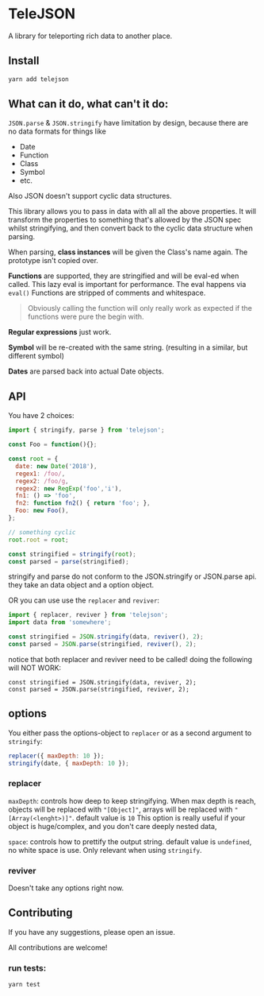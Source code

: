 # TeleJSON

A library for teleporting rich data to another place.

## Install

```sh
yarn add telejson
```

## What can it do, what can't it do:

`JSON.parse` & `JSON.stringify` have limitation by design, because there are no data formats for things like
- Date
- Function
- Class
- Symbol
- etc.

Also JSON doesn't support cyclic data structures.

This library allows you to pass in data with all all the above properties.
It will transform the properties to something that's allowed by the JSON spec whilst stringifying,
and then convert back to the cyclic data structure when parsing.

When parsing, **class instances** will be given the Class's name again.
The prototype isn't copied over.

**Functions** are supported, they are stringified and will be eval-ed when called. 
This lazy eval is important for performance.
The eval happens via `eval()`
Functions are stripped of comments and whitespace.

> Obviously calling the function will only really work as expected if the functions were pure the begin with.

**Regular expressions** just work.

**Symbol** will be re-created with the same string. (resulting in a similar, but different symbol)

**Dates** are parsed back into actual Date objects.

## API

You have 2 choices:

```js
import { stringify, parse } from 'telejson';

const Foo = function(){};

const root = {
  date: new Date('2018'),
  regex1: /foo/,
  regex2: /foo/g,
  regex2: new RegExp('foo','i'),
  fn1: () => 'foo',
  fn2: function fn2() { return 'foo'; },
  Foo: new Foo(),
};

// something cyclic
root.root = root;

const stringified = stringify(root);
const parsed = parse(stringified);
```

stringify and parse do not conform to the JSON.stringify or JSON.parse api.
they take an data object and a option object.

OR you can use use the `replacer` and `reviver`:

```js
import { replacer, reviver } from 'telejson';
import data from 'somewhere';

const stringified = JSON.stringify(data, reviver(), 2);
const parsed = JSON.parse(stringified, reviver(), 2);
```

notice that both replacer and reviver need to be called! doing the following will NOT WORK:

```
const stringified = JSON.stringify(data, reviver, 2);
const parsed = JSON.parse(stringified, reviver, 2);
```

## options

You either pass the options-object to `replacer` or as a second argument to `stringify`:

```js
replacer({ maxDepth: 10 });
stringify(date, { maxDepth: 10 });
```

### replacer

`maxDepth`: controls how deep to keep stringifying. When max depth is reach, 
objects will be replaced with `"[Object]"`, arrays will be replaced with `"[Array(<lenght>)]"`.
default value is `10`
This option is really useful if your object is huge/complex, and you don't care deeply nested data,

`space`: controls how to prettify the output string.
default value is `undefined`, no white space is use.
Only relevant when using `stringify`.

### reviver

Doesn't take any options right now.

## Contributing

If you have any suggestions, please open an issue.

All contributions are welcome!

### run tests:

```sh
yarn test
```
